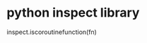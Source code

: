 # python inspect library

<!--
ID: 68c8169c-3dca-46c9-b717-b13a29035166
Status: draft
Date: 2017-05-30T13:00:00
Modified: 2017-05-30T13:00:00
wp_id: 634
-->

inspect.iscoroutinefunction(fn)